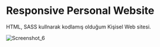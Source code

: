 # Responsive Personal Website

HTML, SASS kullnarak kodlamış olduğum Kişisel Web sitesi.

![Screenshot_6](https://github.com/user-attachments/assets/09886ff0-446f-4ab1-b00e-7748e1064e26)
